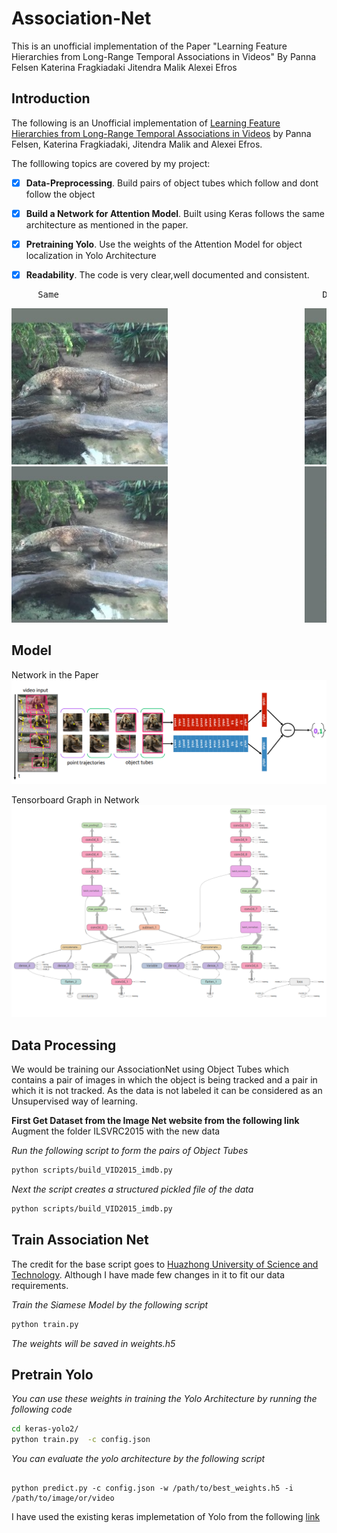 # Association-Net
This is an unofficial implementation of the Paper  "Learning Feature Hierarchies from Long-Range Temporal Associations in Videos"  By Panna Felsen Katerina Fragkiadaki Jitendra Malik Alexei Efros


## Introduction

The following is an Unofficial implementation of [Learning Feature Hierarchies from Long-Range Temporal Associations in Videos](https://www.cs.cmu.edu/~katef/papers/AssociationNet.pdf) by Panna Felsen, Katerina Fragkiadaki, Jitendra Malik and Alexei Efros. 

The folllowing topics are covered by my project:
- [x] **Data-Preprocessing**. Build pairs of object tubes which follow and dont follow the object
- [x] **Build a Network for Attention Model**. Built using Keras follows the same architecture as mentioned in the paper.
- [x] **Pretraining Yolo**. Use the weights of the Attention Model for object localization in Yolo Architecture 
- [x] **Readability**. The code is very clear,well documented and consistent.


<pre>     Same&nbsp;&nbsp                                                Different</pre>

<pre><img src="imgs/center.jpg" width="250">                          <img src="imgs/center.jpg" width="250">
<img src="imgs/center99.jpg" width="250">                          <img src="imgs/decenter99.jpg" width="250"></pre>


## Model

Network in the Paper
<img src="imgs/network.png" width="800">


Tensorboard Graph in Network
<img src="imgs/graph.png" width="800">



## Data Processing
We would be training our AssociationNet using Object Tubes which contains a pair of images in which the object is being tracked and a pair in which it is not tracked. As the data is not labeled it can be considered as an Unsupervised way of learning.

**First Get Dataset from the Image Net website from the following link**
Augment the folder ILSVRC2015 with the new data


*Run the following script to form the pairs of Object Tubes*

```bash
python scripts/build_VID2015_imdb.py
```
*Next the script creates a structured pickled file of the data*
```bash
python scripts/build_VID2015_imdb.py
```

## Train Association Net

The credit for the base script goes to [Huazhong University of Science and Technology](https://github.com/bilylee/SiamFC-TensorFlow). Although I have made few changes in it to fit our data requirements.

*Train the Siamese Model by the following script*
```bash 
python train.py
```
*The weights will be saved in weights.h5*

## Pretrain Yolo

*You can use these weights in training the Yolo Architecture by running the following code*

```bash
cd keras-yolo2/
python train.py  -c config.json
```

*You can evaluate the yolo architecture by the following script*
```

python predict.py -c config.json -w /path/to/best_weights.h5 -i /path/to/image/or/video
```

I have used the existing keras implemetation of Yolo from the following [link](https://github.com/experiencor/keras-yolo2)
